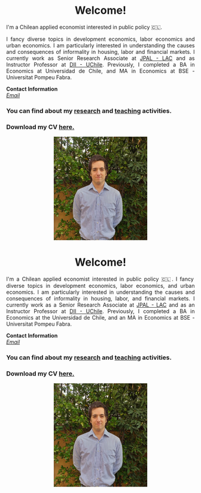 # <center> Welcome! </center>
I'm a Chilean applied economist interested in public policy 🇨🇱.<br>

I fancy diverse topics in development economics, labor economics and urban economics. 
I am particularly interested in understanding the causes and consequences of informality in housing, labor 
and financial markets. I currently work as Senior Research 
Associate at [JPAL - LAC](https://www.povertyactionlab.org/latin-america-caribbean) and as 
Instructor Professor at [DII - UChile](https://www.dii.uchile.cl/english/). Previously, I completed a BA 
in Economics at Universidad de Chile, and MA in Economics at BSE - Universitat Pompeu Fabra.<br> 


<b>Contact Information</b> <br>
<i> [Email](mailto:mreyesl@fen.uchile.cl) </i> <br>

### You can find about my [research](https://mreyeslabbe.github.io/research/) and [teaching](https://mreyeslabbe.github.io/teaching/) activities.

### Download my CV <a href="/docs/assets/CV_MRL.pdf" target="_blank">here.</a>

<center> <img src="/docs/assets/profile_pic.jpeg" width="250"/> </center>

<!DOCTYPE html>
<html>

<head>
    <style>
        body {
            text-align: justify;
        }
    </style>
</head>

<body>

<center>
    <h1>Welcome!</h1>
</center>

<p>
    I'm a Chilean applied economist interested in public policy 🇨🇱. I fancy diverse topics in development economics, labor
    economics, and urban economics. I am particularly interested in understanding the causes and consequences of informality
    in housing, labor, and financial markets. I currently work as a Senior Research Associate at
    <a href="https://www.povertyactionlab.org/latin-america-caribbean">JPAL - LAC</a> and as an Instructor Professor at
    <a href="https://www.dii.uchile.cl/english/">DII - UChile</a>. Previously, I completed a BA in Economics at the
    Universidad de Chile, and an MA in Economics at BSE - Universitat Pompeu Fabra.
</p>

<b>Contact Information</b>
<br>
<i><a href="mailto:mreyesl@fen.uchile.cl">Email</a></i>
<br>

<h3>You can find about my <a href="https://mreyeslabbe.github.io/research/">research</a> and <a
        href="https://mreyeslabbe.github.io/teaching/">teaching</a> activities.</h3>

<h3>Download my CV <a href="/docs/assets/CV_MRL.pdf" target="_blank">here.</a></h3>

<center>
    <img src="/docs/assets/profile_pic.jpeg" width="250" />
</center>

</body>

</html>
